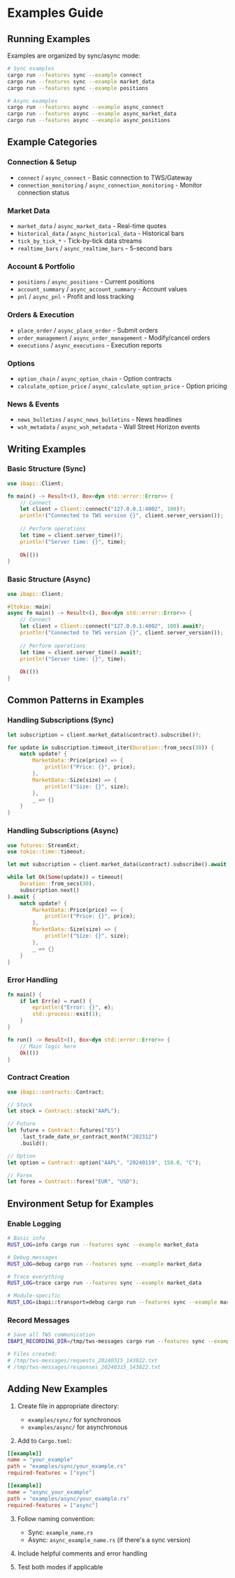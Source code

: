 # Examples Guide

## Running Examples

Examples are organized by sync/async mode:

```bash
# Sync examples
cargo run --features sync --example connect
cargo run --features sync --example market_data
cargo run --features sync --example positions

# Async examples  
cargo run --features async --example async_connect
cargo run --features async --example async_market_data
cargo run --features async --example async_positions
```

## Example Categories

### Connection & Setup
- `connect` / `async_connect` - Basic connection to TWS/Gateway
- `connection_monitoring` / `async_connection_monitoring` - Monitor connection status

### Market Data
- `market_data` / `async_market_data` - Real-time quotes
- `historical_data` / `async_historical_data` - Historical bars
- `tick_by_tick_*` - Tick-by-tick data streams
- `realtime_bars` / `async_realtime_bars` - 5-second bars

### Account & Portfolio
- `positions` / `async_positions` - Current positions
- `account_summary` / `async_account_summary` - Account values
- `pnl` / `async_pnl` - Profit and loss tracking

### Orders & Execution
- `place_order` / `async_place_order` - Submit orders
- `order_management` / `async_order_management` - Modify/cancel orders
- `executions` / `async_executions` - Execution reports

### Options
- `option_chain` / `async_option_chain` - Option contracts
- `calculate_option_price` / `async_calculate_option_price` - Option pricing

### News & Events
- `news_bulletins` / `async_news_bulletins` - News headlines
- `wsh_metadata` / `async_wsh_metadata` - Wall Street Horizon events

## Writing Examples

### Basic Structure (Sync)
```rust
use ibapi::Client;

fn main() -> Result<(), Box<dyn std::error::Error>> {
    // Connect
    let client = Client::connect("127.0.0.1:4002", 100)?;
    println!("Connected to TWS version {}", client.server_version());
    
    // Perform operations
    let time = client.server_time()?;
    println!("Server time: {}", time);
    
    Ok(())
}
```

### Basic Structure (Async)
```rust
use ibapi::Client;

#[tokio::main]
async fn main() -> Result<(), Box<dyn std::error::Error>> {
    // Connect
    let client = Client::connect("127.0.0.1:4002", 100).await?;
    println!("Connected to TWS version {}", client.server_version());
    
    // Perform operations
    let time = client.server_time().await?;
    println!("Server time: {}", time);
    
    Ok(())
}
```

## Common Patterns in Examples

### Handling Subscriptions (Sync)
```rust
let subscription = client.market_data(&contract).subscribe()?;

for update in subscription.timeout_iter(Duration::from_secs(30)) {
    match update? {
        MarketData::Price(price) => {
            println!("Price: {}", price);
        },
        MarketData::Size(size) => {
            println!("Size: {}", size);
        },
        _ => {}
    }
}
```

### Handling Subscriptions (Async)
```rust
use futures::StreamExt;
use tokio::time::timeout;

let mut subscription = client.market_data(&contract).subscribe().await?;

while let Ok(Some(update)) = timeout(
    Duration::from_secs(30),
    subscription.next()
).await {
    match update? {
        MarketData::Price(price) => {
            println!("Price: {}", price);
        },
        MarketData::Size(size) => {
            println!("Size: {}", size);
        },
        _ => {}
    }
}
```

### Error Handling
```rust
fn main() {
    if let Err(e) = run() {
        eprintln!("Error: {}", e);
        std::process::exit(1);
    }
}

fn run() -> Result<(), Box<dyn std::error::Error>> {
    // Main logic here
    Ok(())
}
```

### Contract Creation
```rust
use ibapi::contracts::Contract;

// Stock
let stock = Contract::stock("AAPL");

// Future
let future = Contract::futures("ES")
    .last_trade_date_or_contract_month("202312")
    .build();

// Option
let option = Contract::option("AAPL", "20240119", 150.0, "C");

// Forex
let forex = Contract::forex("EUR", "USD");
```

## Environment Setup for Examples

### Enable Logging
```bash
# Basic info
RUST_LOG=info cargo run --features sync --example market_data

# Debug messages
RUST_LOG=debug cargo run --features sync --example market_data

# Trace everything
RUST_LOG=trace cargo run --features sync --example market_data

# Module-specific
RUST_LOG=ibapi::transport=debug cargo run --features sync --example market_data
```

### Record Messages
```bash
# Save all TWS communication
IBAPI_RECORDING_DIR=/tmp/tws-messages cargo run --features sync --example market_data

# Files created:
# /tmp/tws-messages/requests_20240315_143022.txt
# /tmp/tws-messages/responses_20240315_143022.txt
```

## Adding New Examples

1. Create file in appropriate directory:
   - `examples/sync/` for synchronous
   - `examples/async/` for asynchronous

2. Add to `Cargo.toml`:
```toml
[[example]]
name = "your_example"
path = "examples/sync/your_example.rs"
required-features = ["sync"]

[[example]]
name = "async_your_example"
path = "examples/async/your_example.rs"
required-features = ["async"]
```

3. Follow naming convention:
   - Sync: `example_name.rs`
   - Async: `async_example_name.rs` (if there's a sync version)

4. Include helpful comments and error handling

5. Test both modes if applicable